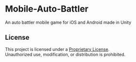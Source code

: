 # Mobile-Auto-Battler
An auto battler mobile game for iOS and Android made in Unity

## License
This project is licensed under a [Proprietary License](LICENSE).  
Unauthorized use, modification, or distribution is prohibited.
